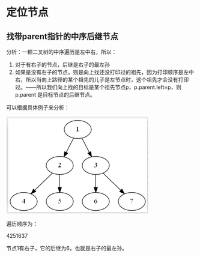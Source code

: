 # 定位节点

## 找带parent指针的中序后继节点

分析：一颗二叉树的中序遍历是左中右，所以：

1. 对于有右子的节点，后继是右子的最左孙
2. 如果是没有右子的节点，则是向上找还没打印过的祖先，因为打印顺序是左中右，所以当向上路径的某个祖先的儿子是左节点时，这个祖先才会没有打印过。——所以我们向上找的目标是某个祖先节点p，p.parent.left=p，则p.parent 是目标节点的后继节点。

可以根据具体例子来分析：

![](/assets/import3.png)

遍历顺序为：

4251637

节点1有右子，它的后继为6，也就是右子的最左孙。

